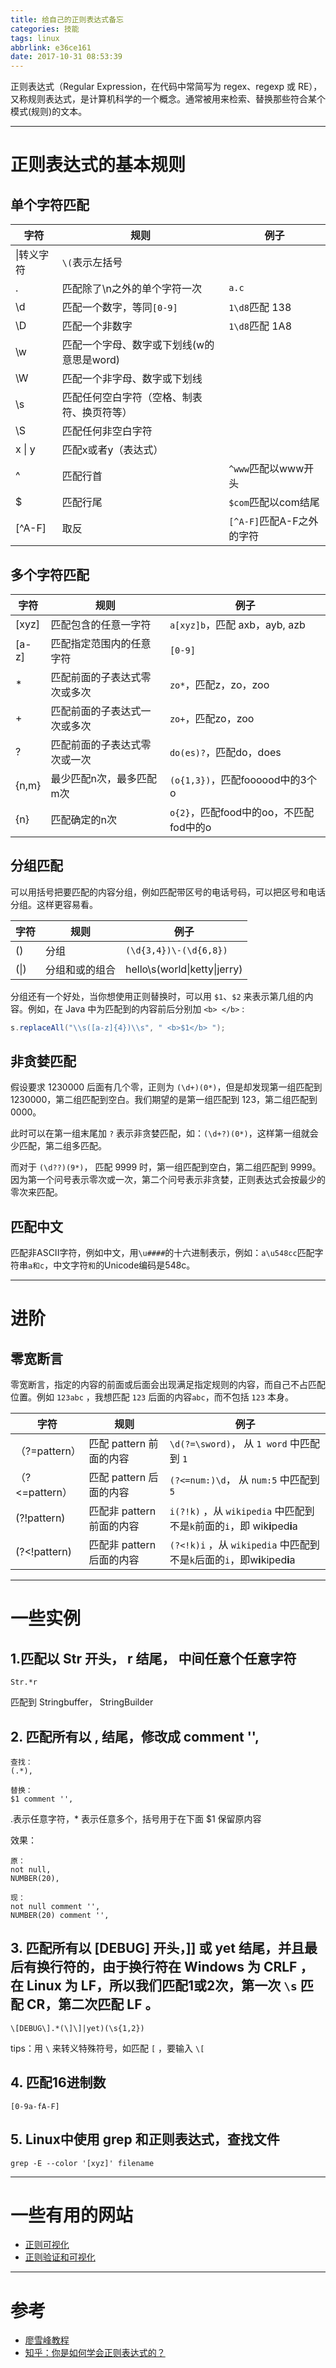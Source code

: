 ```yaml
---
title: 给自己的正则表达式备忘
categories: 技能
tags: linux
abbrlink: e36ce161
date: 2017-10-31 08:53:39
---
```


正则表达式（Regular Expression，在代码中常简写为 regex、regexp 或 RE），又称规则表达式，是计算机科学的一个概念。通常被用来检索、替换那些符合某个模式(规则)的文本。

<!-- more -->

---

# 正则表达式的基本规则

## 单个字符匹配

字符|规则|例子
---|---|---
\\|转义字符                    |`\(`表示左括号
.|匹配除了\\n之外的单个字符一次   | `a.c`
\\d|匹配一个数字，等同`[0-9]`       |`1\d8`匹配 138
\\D|匹配一个非数字                   | `1\d8`匹配 1A8
\\w|匹配一个字母、数字或下划线(w的意思是word)|
\\W|匹配一个非字母、数字或下划线         |
\\s | 匹配任何空白字符（空格、制表符、换页符等） |
\\S | 匹配任何非空白字符|
x &#124; y| 匹配x或者y（表达式）|
^|匹配行首                    | `^www`匹配以www开头
$|匹配行尾                    | `$com`匹配以com结尾
[^A-F]|取反                   |`[^A-F]`匹配A-F之外的字符

## 多个字符匹配

字符|规则|例子
---|---|---
[xyz]|匹配包含的任意一字符      |`a[xyz]b`，匹配 axb，ayb, azb
[a-z]|匹配指定范围内的任意字符    |`[0-9]`
* | 匹配前面的子表达式零次或多次| `zo*`，匹配z，zo，zoo
+ | 匹配前面的子表达式一次或多次| `zo+`，匹配zo，zoo
? | 匹配前面的子表达式零次或一次| `do(es)?`，匹配do，does
{n,m}|最少匹配n次，最多匹配m次|`(o{1,3})`，匹配foooood中的3个o
{n}|匹配确定的n次|`o{2}`，匹配food中的oo，不匹配fod中的o

## 分组匹配

可以用括号把要匹配的内容分组，例如匹配带区号的电话号码，可以把区号和电话分组。这样更容易看。

字符|规则|例子
---|---|---
() |分组 |`(\d{3,4})\-(\d{6,8})`
(&#124;)|分组和或的组合| hello\\s(world&#124;ketty&#124;jerry)

分组还有一个好处，当你想使用正则替换时，可以用 `$1`、`$2` 来表示第几组的内容。例如，在 Java 中为匹配到的内容前后分别加 `<b> </b>` :

```java
s.replaceAll("\\s([a-z]{4})\\s", " <b>$1</b> ");
```

## 非贪婪匹配

假设要求 1230000 后面有几个零，正则为 `(\d+)(0*)`，但是却发现第一组匹配到 1230000，第二组匹配到空白。我们期望的是第一组匹配到 123，第二组匹配到 0000。

此时可以在第一组末尾加 `?` 表示非贪婪匹配，如：`(\d+?)(0*)`，这样第一组就会少匹配，第二组多匹配。

而对于 `(\d??)(9*)`， 匹配 9999 时，第一组匹配到空白，第二组匹配到 9999。因为第一个问号表示零次或一次，第二个问号表示非贪婪，正则表达式会按最少的零次来匹配。


## 匹配中文

匹配非ASCII字符，例如中文，用`\u####`的十六进制表示，例如：`a\u548cc`匹配字符串`a和c`，中文字符`和`的Unicode编码是548c。

---

# 进阶

## 零宽断言

零宽断言，指定的内容的前面或后面会出现满足指定规则的内容，而自己不占匹配位置。例如 `123abc` ，我想匹配 `123` 后面的内容`abc`，而不包括 `123` 本身。

字符|规则|例子
---|---|---
（?=pattern）| 匹配 pattern 前面的内容 | `\d(?=\sword)`， 从 `1 word` 中匹配到 `1`
（?<=pattern）| 匹配 pattern 后面的内容 | `(?<=num:)\d`， 从 `num:5` 中匹配到 `5`
(?!pattern) | 匹配非 pattern 前面的内容 | `i(?!k)` ，从 `wikipedia` 中匹配到不是`k`前面的`i`，即 wik**i**ped**i**a
(?<!pattern)| 匹配非 pattern 后面的内容|`(?<!k)i` ，从 `wikipedia` 中匹配到不是`k`后面的`i`，即w**i**kiped**i**a

---

# 一些实例

## 1.匹配以 Str 开头， r 结尾， 中间任意个任意字符

```
Str.*r
```

匹配到 Stringbuffer， StringBuilder

## 2. 匹配所有以 , 结尾，修改成 comment '',

```
查找：
(.*),

替换：
$1 comment '',
```

.表示任意字符，* 表示任意多个，括号用于在下面 $1 保留原内容

效果：
```
原：
not null,
NUMBER(20),

现：
not null comment '',
NUMBER(20) comment '',
```

## 3. 匹配所有以 [DEBUG] 开头，]] 或 yet 结尾，并且最后有换行符的，由于换行符在 Windows 为 CRLF ，在 Linux 为 LF，所以我们匹配1或2次，第一次 `\s` 匹配 CR，第二次匹配 LF 。

```
\[DEBUG\].*(\]\]|yet)(\s{1,2})
```

tips：用 `\` 来转义特殊符号，如匹配 `[` ，要输入 `\[`

## 4. 匹配16进制数

```
[0-9a-fA-F]
```

## 5. Linux中使用 grep 和正则表达式，查找文件

```
grep -E --color '[xyz]' filename
```

---

# 一些有用的网站

- [正则可视化](https://regexper.com/)
- [正则验证和可视化](https://regexr.com/)

---

# 参考

- [廖雪峰教程](https://www.liaoxuefeng.com/wiki/1252599548343744/1255945288020320)
- [知乎：你是如何学会正则表达式的？](https://www.zhihu.com/question/48219401)
